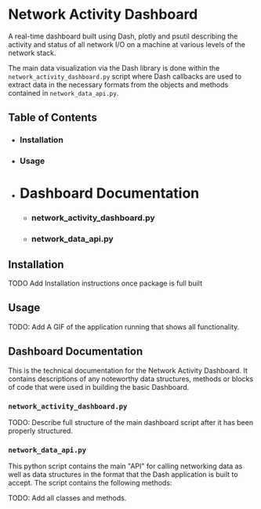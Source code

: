 # Network Activity Dashboard  

A real-time dashboard built using Dash, plotly and psutil describing the activity and status of all network I/O on a machine at various levels of the network stack.

The main data visualization via the Dash library is done within the `network_activity_dashboard.py` script where Dash callbacks are used to extract data in the necessary formats from the objects and methods contained in `network_data_api.py`.


## Table of Contents
* ### Installation
* ### Usage
* # Dashboard Documentation
  * ### network_activity_dashboard.py
  * ### network_data_api.py

## Installation
TODO Add Installation instructions once package is full built

## Usage
TODO: Add A GIF of the application running that shows all functionality.

## Dashboard Documentation
This is the technical documentation for the Network Activity Dashboard. It contains descriptions of any noteworthy data structures, methods or blocks of code that were used in building the basic Dashboard.

### `network_activity_dashboard.py`
TODO: Describe full structure of the main dashboard script after it has been properly structured.

### `network_data_api.py`
This python script contains the main "API" for calling networking data as well as data structures in the format that the Dash application is built to accept. The script contains the following methods:

TODO: Add all classes and methods.
